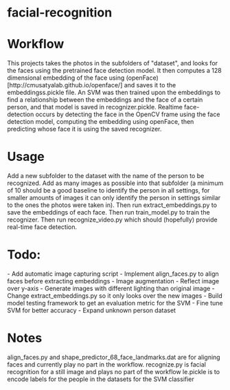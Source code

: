 # facial-recognition
<h1> Workflow </h1> 
This projects takes the photos in the subfolders of "dataset", and looks for the faces using the pretrained face detection model. It then computes a 128 dimensional embedding of the face using (openFace)[http://cmusatyalab.github.io/openface/]
and saves it to the embeddingss.pickle file. An SVM was then trained upon the embeddings to find a relationship between the embeddings and the face of a certain person, and that model is saved in recognizer.pickle. Realtime face-detection occurs
by detecting the face in the OpenCV frame using the face detection model, computing the embedding using openFace, then predicting whose face it is using the saved recognizer. 

<h1> Usage </h1> 
Add a new subfolder to the dataset with the name of the person to be recognized. Add as many images as possible into that subfolder (a minimum of 10 should be a good baseline to identify the person in all settings, for smaller amounts of images it can only identify the person in settings similar to the ones the photos were taken in). 
Then run extract_embeddings.py to save the embeddings of each face. Then run train_model.py to train the recognizer. Then run recognize_video.py which should (hopefully) provide real-time face detection. 

<h1> Todo: </h1>
 - Add automatic image capturing script
 - Implement align_faces.py to align faces before extracting embeddings 
 - Image augmentation
    - Reflect image over y-axis
    - Generate images with different lighting than original image
 - Change extract_embeddings.py so it only looks over the new images
 - Build model testing framework to get an evaluation metric for the SVM
 - Fine tune SVM for better accuracy
 - Expand unknown person dataset
 
 <h1> Notes </h1>
align_faces.py and shape_predictor_68_face_landmarks.dat are for aligning faces and currently play no part in the workflow. 
recognize.py is facial recognition for a still image and plays no part of the workflow
le.pickle is to encode labels for the people in the datasets for the SVM classifier
 
    
